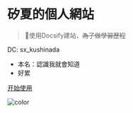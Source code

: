 <!-- _coverpage.md -->

# 矽夏的個人網站

> 💪使用Docsify建站，~~為了做學習歷程~~

 DC: sx_kushinada
- 本名：認識我就會知道
- 好累


[开始使用](/README.md)

![color](#3F30F0)
